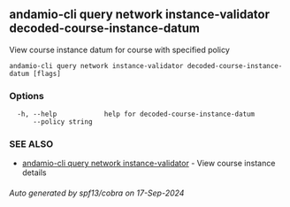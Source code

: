 ## andamio-cli query network instance-validator decoded-course-instance-datum

View course instance datum for course with specified policy

```
andamio-cli query network instance-validator decoded-course-instance-datum [flags]
```

### Options

```
  -h, --help            help for decoded-course-instance-datum
      --policy string   
```

### SEE ALSO

* [andamio-cli query network instance-validator](andamio-cli_query_network_instance-validator.md.md)	 - View course instance details

###### Auto generated by spf13/cobra on 17-Sep-2024
